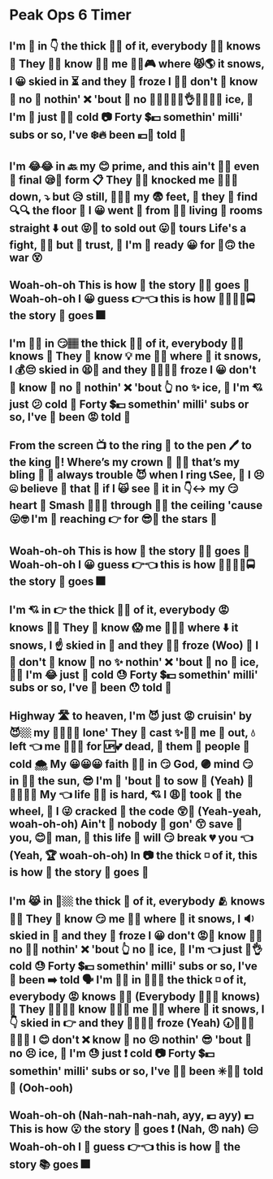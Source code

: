 # Peak Ops 6 Timer

## I'm 🥺 in 👇 the thick 👐😱 of it, everybody 👩👨 knows 🧠 They 👥👩 know 🙎🤔 me 👩🏻🎮 where 😾🌎 it snows, I 😀 skied in ⏳ and they 👺 froze I 👫💕 don't 🦕 know 🤔 no 🙅 nothin' ❌ 'bout 🤩 no 👎🏾🎷❌🤚👌😡😣😣😣 ice, 🍧 I'm 👟 just 😬🗼 cold 📷 Forty 💲💵 somethin' milli' subs or so, I've ❄️🔥 been 💴💫 told 👄

## I'm 😂😂 in 🔙 my 😊 prime, and this ain't 🙅‍♂️ even 🌃 final 😪🌠 form 📋 They 🤦‍♂️ knocked me 👊🤰👏 down, ⤵ but 😥 still, 🧚🏻‍♂️ my 😨 feet, 👣 they 💁 find 🔍🔍 the floor 🤣 I 😀 went 💨 from 🙌😎 living 🙅 rooms straight ⬇️ out 😝🚪 to sold out 😛🚪 tours Life's a fight, 👊🤜 but 👄 trust, 💯 I'm 👨 ready 😀 for 🏻🙃 the war 😵

## Woah-oh-oh This is how 🤔 the story 📕📃 goes 🏃 Woah-oh-oh I 😀 guess 👉👈 this is how 🚴😡👆🏽🚍 the story 📗 goes 🎆

## I'm 👱👏 in 😏🏽 the thick 👐😱 of it, everybody 👩👨 knows 🧠 They 🙍 know 💡 me 🕴🏻 where 🤷 it snows, I 💰😔 skied in 😫🏡 and they 👩‍👩‍👦‍👦 froze I 😀 don't 🤗 know 🔞 no 🙅 nothin' ❌ 'bout 👆 no ✨ ice, 🥶 I'm 💘 just 😕 cold 🧣 Forty 💲💵 somethin' milli' subs or so, I've 🙅 been 😡 told 👄

## From the screen 📺 to the ring 🥊 to the pen 🖊️ to the king 👑! Where’s my crown 👑 🤷‍♂️ that’s my bling 💍 🤑 always trouble 😈 when I ring 📞See, 👀 I 😣🤐 believe 👀 that 🥀 if I 🙀 see 👀 it in 👇↔️ my 😏 heart 💞 Smash 🍣🔨👊 through 🧑‍⚖️ the ceiling 'cause 😛🤓 I'm 🤩 reaching 👉 for 😎👻 the stars 🌟

## Woah-oh-oh This is how 🤔 the story 📕📃 goes 🏃 Woah-oh-oh I 😀 guess 👉👈 this is how 🚴😡👆🏽🚍 the story 📗 goes 🎆

## I'm 💘 in 👉 the thick 👐😱 of it, everybody 😡 knows 💭🤔 They 💁 know 😱 me 🤔🙋‍♂️ where ⬇️ it snows, I ☝️ skied in 🍌 and they 🏽👨 froze (Woo) 😤 I 🧍 don't 🥊 know 💭 no ✨ nothin' ❌ 'bout 🤩 no 🦖 ice, 🥶🧊 I'm 😂 just 🤪 cold 😓 Forty 💲💵 somethin' milli' subs or so, I've 👀 been 😯 told 🤪

## Highway 🛣 to heaven, I'm 😈 just 😡 cruisin' by 😈🏼 my 🔐🏢👨🏻 lone' They 💁 cast ✨👾🤖 me 😤 out, 💧 left 👈 me 🤖🤖🤖 for 🆙💕 dead, 👻 them 🤬 people 👶 cold 🌨 My 😀😀😀 faith 🚫⛪ in 😏 God, 🟣 mind 😏 in 👏🙌 the sun, 😎 I'm 🌟 'bout 🤩 to sow 🐖 (Yeah) 🚵✌🏻✌🏽 My 👈 life 💁😱 is hard, 💘 I 😩🙋 took 👫 the wheel, 🎡 I 😜 cracked 🤟 the code 😲😤 (Yeah-yeah, woah-oh-oh) Ain't 🚫 nobody 🙅 gon' 😙 save 🦎 you, 😊🤟 man, 👮 this life 👨 will 😏 break 💔 you 👈 (Yeah, 🏆 woah-oh-oh) In 📷 the thick ◽ of it, this is how 🤔 the story 📕 goes 🏃

## I'm 😹 in 🚪🏼 the thick 🥖 of it, everybody 🫂 knows 🤔🤔 They 💁 know 😏 me 🧑🏿 where 🎯 it snows, I 🔉 skied in 👏 and they 💁 froze I 😀 don't 😡🚫 know 💭💭 no 🙅🏽 nothin' ❌ 'bout 👆 no 🙉 ice, 🍨 I'm 👈 just 👏👌 cold 😓 Forty 💲💵 somethin' milli' subs or so, I've 💯 been ➡️ told 🗣️ I'm 💆‍♀️ in 🎐💪🏻 the thick ◽ of it, everybody 😡 knows 💭🤔 (Everybody 👴👵👨 knows) 🧠 They 👩‍👩‍👦‍👦 know 🤔🤔🤔 me 🧚‍♂️ where 👀 it snows, I 👇 skied in 👉 and they 👩‍👩‍👦‍👦 froze (Yeah) 🕢👩‍👩‍👧👏🏻👠 I 😊 don't ❌ know 🤔 no 😣 nothin' 😎 'bout 🤩 no 😣 ice, 🍨 I'm 😓 just ❗ cold 📷 Forty 💲💵 somethin' milli' subs or so, I've 🏼💖 been ✳️🚗😘 told 🤪 (Ooh-ooh)

## Woah-oh-oh (Nah-nah-nah-nah, ayy, 💶 ayy) 💶 This is how 😮 the story 📗 goes ❗ (Nah, 😠 nah) 😑 Woah-oh-oh I 👀 guess 👉👈 this is how 🌹 the story 📚 goes 🎆